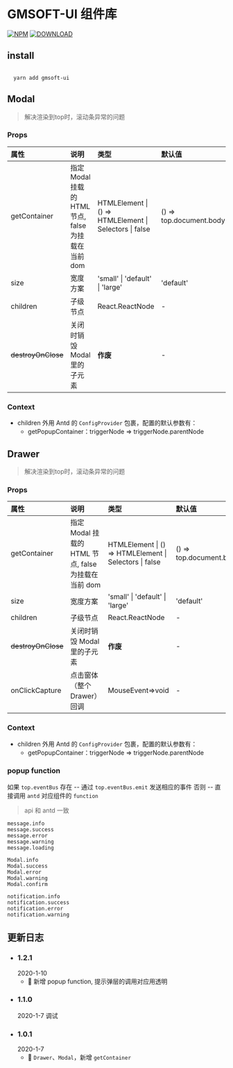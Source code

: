 # GMSOFT-UI 组件库  

[![NPM](https://img.shields.io/npm/v/gmsoft-ui.svg)](https://www.npmjs.com/package/ui)
[![DOWNLOAD](https://img.shields.io/npm/dt/gmsoft-ui.svg)](https://www.npmjs.com/package/gmsoft-ui)
## install

```

  yarn add gmsoft-ui

```

## Modal 

> 解决渲染到top时，滚动条异常的问题

### Props  

| 属性               | 说明                                                | 类型                                                   | 默认值                  |  版本 |
| :----------------- | :-------------------------------------------------- | :----------------------------------------------------- | :---------------------- | ----: |
| getContainer       | 指定 Modal 挂载的 HTML 节点, false 为挂载在当前 dom | HTMLElement \| () => HTMLElement \| Selectors \| false | () => top.document.body | 1.0.1 |
| size               | 宽度方案                                            | 'small' \| 'default' \| 'large'                        | 'default'               | 1.0.0 |
| children           | 子级节点                                            | React.ReactNode                                        | -                       | 1.0.0 |
| ~~destroyOnClose~~ | 关闭时销毁 Modal 里的子元素                         | **作废**                                               | -                       | 1.0.0 |
### Context  

 - children 外用 Antd 的 ```ConfigProvider``` 包裹，配置的默认参数有：
    - getPopupContainer：triggerNode => triggerNode.parentNode  
    

## Drawer 

> 解决渲染到top时，滚动条异常的问题

### Props  

| 属性               | 说明                                                | 类型                                                   | 默认值                  |  版本 |
| :----------------- | :-------------------------------------------------- | :----------------------------------------------------- | :---------------------- | ----: |
| getContainer       | 指定 Modal 挂载的 HTML 节点, false 为挂载在当前 dom | HTMLElement \| () => HTMLElement \| Selectors \| false | () => top.document.body | 1.0.1 |
| size               | 宽度方案                                            | 'small' \| 'default' \| 'large'                        | 'default'               | 1.0.0 |
| children           | 子级节点                                            | React.ReactNode                                        | -                       | 1.0.0 |
| ~~destroyOnClose~~ | 关闭时销毁 Modal 里的子元素                         | **作废**                                               | -                       | 1.0.0 |
| onClickCapture     | 点击窗体（整个Drawer）回调                          | MouseEvent=>void                                       | -                       | 1.0.0 |
### Context  

 - children 外用 Antd 的 ```ConfigProvider``` 包裹，配置的默认参数有：
    - getPopupContainer：triggerNode => triggerNode.parentNode  
  

### popup function
如果 `top.eventBus` 存在
-- 通过 `top.eventBus.emit` 发送相应的事件
否则
-- 直接调用 `antd` 对应组件的 `function`

> api 和 antd 一致

```
message.info
message.success
message.error
message.warning
message.loading

Modal.info
Modal.success
Modal.error
Modal.warning
Modal.confirm

notification.info
notification.success
notification.error
notification.warning
```



## 更新日志  

- ### 1.2.1 
  2020-1-10
  - 🌟 新增 popup function, 提示弹层的调用对应用透明
- ### 1.1.0  
  2020-1-7
  调试  
- ### 1.0.1  
  2020-1-7      
  - 🌟 ```Drawer```、```Modal```，新增 ```getContainer```